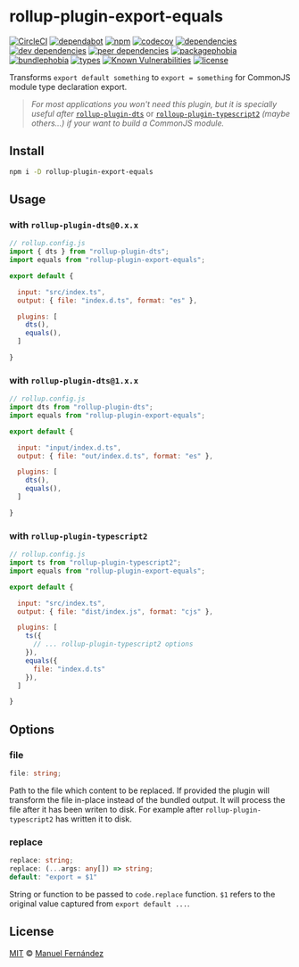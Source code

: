 # rollup-plugin-export-equals

[![CircleCI](https://circleci.com/gh/manferlo81/rollup-plugin-export-equals.svg?style=svg)](https://circleci.com/gh/manferlo81/rollup-plugin-export-equals) [![dependabot](https://api.dependabot.com/badges/status?host=github&repo=manferlo81/rollup-plugin-export-equals)](https://dependabot.com) [![npm](https://badgen.net/npm/v/rollup-plugin-export-equals)](https://www.npmjs.com/package/rollup-plugin-export-equals) [![codecov](https://codecov.io/gh/manferlo81/rollup-plugin-export-equals/branch/master/graph/badge.svg)](https://codecov.io/gh/manferlo81/rollup-plugin-export-equals) [![dependencies](https://badgen.net/david/dep/manferlo81/rollup-plugin-export-equals)](https://david-dm.org/manferlo81/rollup-plugin-export-equals) [![dev dependencies](https://badgen.net/david/dev/manferlo81/rollup-plugin-export-equals)](https://david-dm.org/manferlo81/rollup-plugin-export-equals?type=dev) [![peer dependencies](https://badgen.net/david/peer/manferlo81/rollup-plugin-export-equals)](https://david-dm.org/manferlo81/rollup-plugin-export-equals?type=peer) [![packagephobia](https://badgen.net/packagephobia/install/rollup-plugin-export-equals)](https://packagephobia.now.sh/result?p=rollup-plugin-export-equals) [![bundlephobia](https://badgen.net/bundlephobia/min/rollup-plugin-export-equals)](https://bundlephobia.com/result?p=rollup-plugin-export-equals) [![types](https://img.shields.io/npm/types/rollup-plugin-export-equals.svg)](https://github.com/microsoft/typescript) [![Known Vulnerabilities](https://snyk.io/test/github/manferlo81/rollup-plugin-export-equals/badge.svg?targetFile=package.json)](https://snyk.io/test/github/manferlo81/rollup-plugin-export-equals?targetFile=package.json) [![license](https://badgen.net/github/license/manferlo81/rollup-plugin-export-equals)](LICENSE)

Transforms `export default something` to `export = something` for CommonJS module type declaration export.

> *For most applications you won't need this plugin, but it is specially useful after* [`rollup-plugin-dts`](https://github.com/Swatinem/rollup-plugin-dts) or [`rolloup-plugin-typescript2`](https://github.com/ezolenko/rollup-plugin-typescript2) *(maybe others...) if your want to build a CommonJS module.*

## Install

```bash
npm i -D rollup-plugin-export-equals
```

## Usage

### with `rollup-plugin-dts@0.x.x`

```javascript
// rollup.config.js
import { dts } from "rollup-plugin-dts";
import equals from "rollup-plugin-export-equals";

export default {

  input: "src/index.ts",
  output: { file: "index.d.ts", format: "es" },

  plugins: [
    dts(),
    equals(),
  ]

}
```

### with `rollup-plugin-dts@1.x.x`

```javascript
// rollup.config.js
import dts from "rollup-plugin-dts";
import equals from "rollup-plugin-export-equals";

export default {

  input: "input/index.d.ts",
  output: { file: "out/index.d.ts", format: "es" },

  plugins: [
    dts(),
    equals(),
  ]

}
```

### with `rollup-plugin-typescript2`

```javascript
// rollup.config.js
import ts from "rollup-plugin-typescript2";
import equals from "rollup-plugin-export-equals";

export default {

  input: "src/index.ts",
  output: { file: "dist/index.js", format: "cjs" },

  plugins: [
    ts({
      // ... rollup-plugin-typescript2 options
    }),
    equals({
      file: "index.d.ts"
    }),
  ]

}
```

## Options

### file

```typescript
file: string;
```

Path to the file which content to be replaced. If provided the plugin will transform the file in-place instead of the bundled output. It will process the file after it has been writen to disk. For example after `rollup-plugin-typescript2` has written it to disk.

### replace

```typescript
replace: string;
replace: (...args: any[]) => string;
default: "export = $1"
```

String or function to be passed to `code.replace` function. `$1` refers to the original value captured from `export default ...`.

## License

[MIT](LICENSE) &copy; [Manuel Fernández](https://github.com/manferlo81)
